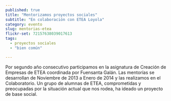 ```yaml
---
published: true
title: "Mentorizamos proyectos sociales"
subtitle: "En colaboración con ETEA Loyola"
category: evento
slug: mentorias-etea
flickr-set: 72157638039017613
tags: 
  - proyectos sociales
  - "bien común"

---
```


Por segundo año consecutivo participamos en la asignatura de Creación de Empresas de ETEA coordinada por Fuensanta Galán. 
Las mentorías se desarrollan de Noviembre de 2013 a Enero de 2014 y las realizamos en el Colaboratorio. Un grupo de alumnas de ETEA, comprometidas y preocupadas por la situación actual que nos rodea, ha ideado un proyecto de base social.
